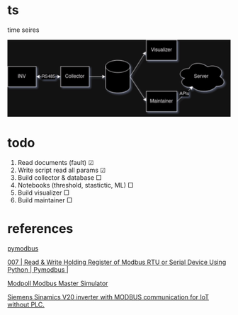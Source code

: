 # ts
time seires

![diagram](./assets/imgs/diagram.png)

# todo
1. Read documents (fault) ☑
2. Write script read all params ☑
3. Build collector & database □
4. Notebooks (threshold, stastictic, ML) □
5. Build visualizer □
6. Build maintainer □

# references

[pymodbus](https://pymodbus.readthedocs.io/en/latest/source/readme.html)

[007 | Read & Write Holding Register of Modbus RTU or Serial Device Using Python | Pymodbus |](https://www.youtube.com/watch?v=pLecgMoB-dA)

[Modpoll Modbus Master Simulator ](https://www.modbusdriver.com/modpoll.html)

[ Siemens Sinamics V20 inverter with MODBUS communication for IoT without PLC. ](https://www.youtube.com/watch?v=pRJo0vXLvzU)
